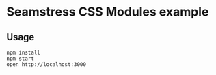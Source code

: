 # Seamstress CSS Modules example

## Usage

```shell
npm install
npm start
open http://localhost:3000
```
